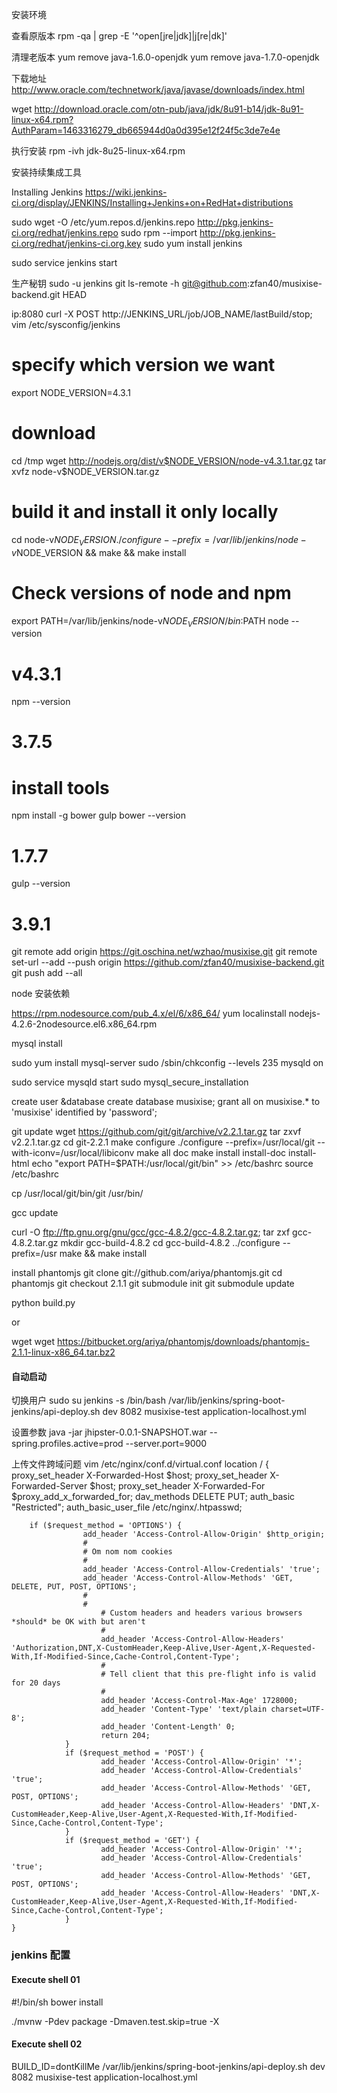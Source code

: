 安装环境

查看原版本
rpm -qa | grep -E '^open[jre|jdk]|j[re|dk]'

清理老版本
yum remove java-1.6.0-openjdk
yum remove java-1.7.0-openjdk

下载地址
http://www.oracle.com/technetwork/java/javase/downloads/index.html

wget http://download.oracle.com/otn-pub/java/jdk/8u91-b14/jdk-8u91-linux-x64.rpm?AuthParam=1463316279_db665944d0a0d395e12f24f5c3de7e4e

执行安装
rpm -ivh jdk-8u25-linux-x64.rpm


安装持续集成工具

Installing Jenkins
https://wiki.jenkins-ci.org/display/JENKINS/Installing+Jenkins+on+RedHat+distributions

sudo wget -O /etc/yum.repos.d/jenkins.repo http://pkg.jenkins-ci.org/redhat/jenkins.repo
sudo rpm --import http://pkg.jenkins-ci.org/redhat/jenkins-ci.org.key
sudo yum install jenkins

sudo service jenkins start

生产秘钥
sudo -u jenkins git ls-remote -h git@github.com:zfan40/musixise-backend.git HEAD

ip:8080 
curl -X POST http://JENKINS_URL/job/JOB_NAME/lastBuild/stop;
vim /etc/sysconfig/jenkins

# specify which version we want
export NODE_VERSION=4.3.1

# download
cd /tmp
wget http://nodejs.org/dist/v$NODE_VERSION/node-v4.3.1.tar.gz
tar xvfz node-v$NODE_VERSION.tar.gz

# build it and install it only locally
cd node-v$NODE_VERSION
./configure --prefix=/var/lib/jenkins/node-v$NODE_VERSION && make && make install

# Check versions of node and  npm
export PATH=/var/lib/jenkins/node-v$NODE_VERSION/bin:$PATH
node --version
# v4.3.1
npm --version
# 3.7.5

# install tools
npm install -g bower gulp
bower --version
# 1.7.7
gulp --version
# 3.9.1

git remote add origin https://git.oschina.net/wzhao/musixise.git
git remote set-url --add --push origin https://github.com/zfan40/musixise-backend.git
git push add --all
  

node 安装依赖

https://rpm.nodesource.com/pub_4.x/el/6/x86_64/
yum localinstall nodejs-4.2.6-2nodesource.el6.x86_64.rpm

mysql install

sudo yum install mysql-server
sudo /sbin/chkconfig --levels 235 mysqld on 

sudo service mysqld start
sudo mysql_secure_installation

create user &database
create database musixise;
grant all on musixise.* to 'musixise' identified by 'password';

git update
wget https://github.com/git/git/archive/v2.2.1.tar.gz
tar zxvf v2.2.1.tar.gz
cd git-2.2.1
make configure
./configure --prefix=/usr/local/git --with-iconv=/usr/local/libiconv
make all doc
make install install-doc install-html
echo "export PATH=$PATH:/usr/local/git/bin" >> /etc/bashrc
source /etc/bashrc

cp /usr/local/git/bin/git /usr/bin/

gcc update

curl -O ftp://ftp.gnu.org/gnu/gcc/gcc-4.8.2/gcc-4.8.2.tar.gz; tar zxf gcc-4.8.2.tar.gz
mkdir gcc-build-4.8.2
cd gcc-build-4.8.2
../configure --prefix=/usr
make && make install

install phantomjs
git clone git://github.com/ariya/phantomjs.git
cd phantomjs
git checkout 2.1.1
git submodule init
git submodule update

python build.py

or 

wget wget https://bitbucket.org/ariya/phantomjs/downloads/phantomjs-2.1.1-linux-x86_64.tar.bz2



#### 自动启动
切换用户 sudo su jenkins -s /bin/bash
/var/lib/jenkins/spring-boot-jenkins/api-deploy.sh dev 8082 musixise-test application-localhost.yml

设置参数
java -jar jhipster-0.0.1-SNAPSHOT.war --spring.profiles.active=prod --server.port=9000

上传文件跨域问题
vim /etc/nginx/conf.d/virtual.conf
location / {
                proxy_set_header X-Forwarded-Host $host;
                proxy_set_header X-Forwarded-Server $host;
                proxy_set_header X-Forwarded-For $proxy_add_x_forwarded_for;
      dav_methods DELETE PUT;
      auth_basic "Restricted";
      auth_basic_user_file /etc/nginx/.htpasswd;

        if ($request_method = 'OPTIONS') {
                    add_header 'Access-Control-Allow-Origin' $http_origin;
                    #
                    # Om nom nom cookies
                    #
                    add_header 'Access-Control-Allow-Credentials' 'true';
                    add_header 'Access-Control-Allow-Methods' 'GET, DELETE, PUT, POST, OPTIONS';
                    #
                    #
                        # Custom headers and headers various browsers *should* be OK with but aren't
                        #
                        add_header 'Access-Control-Allow-Headers' 'Authorization,DNT,X-CustomHeader,Keep-Alive,User-Agent,X-Requested-With,If-Modified-Since,Cache-Control,Content-Type';
                        #
                        # Tell client that this pre-flight info is valid for 20 days
                        #
                        add_header 'Access-Control-Max-Age' 1728000;
                        add_header 'Content-Type' 'text/plain charset=UTF-8';
                        add_header 'Content-Length' 0;
                        return 204;
                }
                if ($request_method = 'POST') {
                        add_header 'Access-Control-Allow-Origin' '*';
                        add_header 'Access-Control-Allow-Credentials' 'true';
                        add_header 'Access-Control-Allow-Methods' 'GET, POST, OPTIONS';
                        add_header 'Access-Control-Allow-Headers' 'DNT,X-CustomHeader,Keep-Alive,User-Agent,X-Requested-With,If-Modified-Since,Cache-Control,Content-Type';
                }
                if ($request_method = 'GET') {
                        add_header 'Access-Control-Allow-Origin' '*';
                        add_header 'Access-Control-Allow-Credentials' 'true';
                        add_header 'Access-Control-Allow-Methods' 'GET, POST, OPTIONS';
                        add_header 'Access-Control-Allow-Headers' 'DNT,X-CustomHeader,Keep-Alive,User-Agent,X-Requested-With,If-Modified-Since,Cache-Control,Content-Type';
                }
    }


### jenkins 配置

#### Execute shell 01
 #!/bin/sh
 bower install

 ./mvnw -Pdev package -Dmaven.test.skip=true -X

#### Execute shell 02
 BUILD_ID=dontKillMe /var/lib/jenkins/spring-boot-jenkins/api-deploy.sh dev 8082 musixise-test application-localhost.yml